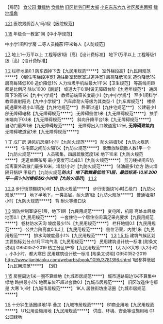 【规范】
[食公园](食公园.md)
[舞绿地](舞绿地.md)
[食绿地](食绿地.md)
[旧区新宅日照大喊](旧区新宅日照大喊.md)
[小东东东六九](小东东东六九.md)
[社区服务面积](社区服务面积.md)
[绿地墙角](绿地墙角.md)



[1 21](1%2021.md)
 医院男厕百人1马1尿【医院规范】


 [1 15](1%2015.md)
年级合一教室1间【中小学规范】

中小学1间科学房
二等人员掩蔽1平米每人【人防规范】

 [1 7](1%207.md)
地上1十万平以上 工程等级1级｛高｝【设计费标准】
地下1万平以上 工程等级1级｛高｝【设计费标准】

 [1 2](1%202.md)
栏杆地梁0.1 防东西掉下去【九民用规范*****】
室外梯段高1【九民用规范*****】
0层住宅梯段净宽1
通往卧室起居室过道净宽1
层高降低10米 造价降低1%
层高每降低100 造价降低1%
人力垃圾手机站最大1千米【卫生规范】
等高线间距都是比例尺 除以1000【刷题】
坡道大于0.1时设无障碍台阶【九老年规范*】
通风窗下沿高1米【九中小学规*】
教师前端窗长度最小1【九中小学规*】
至少1间科学教师直射阳光【九中小学规*】
汽车库耐火等级为其类型-1【九车库规范*】
楼梯间通室外最小0.1高差【九住宅规范***】
卧室过道1【九住宅规范***】
公建最少1部无障碍电梯【九无障碍规范*****】
无障碍侧位1米【九无障碍规范*****】
扶手末端向下0.1米【九无障碍规范*****】
斜向升降平台1米【九无障碍规范*****】
自动门最窄1米【九无障碍规范*****】
无障碍出入口坡道宽1.2米, **无障碍建筑内**无障碍坡道宽1米【九无障碍规范*****】
	
	
[1 丁 戊](1%20丁%20戊.md)厂房 通风机房烧1小时【九防火规范*****】
防火挑檐1米【九防火规范*****】
住宅窗之间防火隔1米【九防火规范*****】
歌舞放映疏散人数1平一个【九防火规范*****】
人员密集，四层疏散宽度1米 地下10米【九防火规范*****】
走道单面布房 最小宽度可以减0.1【九防火规范*****】
剪刀楼梯间应防烟离室外疏散门最多10米，墙烧1小时【九防火规范*****】
储油最多1立方 防火墙隔开锅炉 甲级门【九防火规范*****防火】
地下歌舞最低地下1层，最低标高-10米 200平一间 1小时楼板烧2小时墙【九防火规范*****】
[1 1 2](1%201%202.md)

[1 2 3](1%202%203.md)
步行街顶棚烧1小时【九防火规范*****】
步行街面烧1小时乙级门 【九防火规范*****】
地下半地下，一类高层，耐火选1级【九防火规范*****】
普通墙烧1小时【九防火规范*****】
背 耐火等级口诀

[1 3](1%203.md)
消防控制室设在1层，地下1层【九民用规范*****】
变电所，机房 高处本层楼地面0.1【九民用规范*****】
一套住宅一个居住空间满足采光要求【九民用规范*****】
卷材防水天沟 坡度最少1%【九民用规范*****】
栏杆地缝0.1【九民用规范*****】
公共台阶高度0.1以上【九民用规范*****】
侧位浴室，内凳1米【九民用规范*****】
排水沟坡度最小1%【九民用规范*****】
[1 3](1%203.md)
[1 5 15](1%205%2015.md)
建筑气候区划主要指标划分点1月平均气温【九民用规范*****】
民用建筑设计统一标准 [附条文说明] GB50352-2019
热工分区Ⅰ严寒【九民用规范*****】
Ⅰ大2小3大寒
Ⅰ大2小时 ，小3小时，都大寒日
		民用建筑设计统一标准 [附条文说明] GB50352-2019
				http://www.jianbiaoku.com/webarbs/book/1095/3781396.shtml
1层都算低层【九民用规范*****】
【划】

[1 15](1%2015.md)
房屋周边1米一圈不算绿地【九城市居规范*****】
城市道路周边1米不算集中绿地
路拱最小1%
地面车位不超过套数0.1【九城市居规范*****】
旧区改造住宅都是 大寒 1小时【九城市居规范*****】
1K人 居住街坊生活圈【九城市居规范*****】

[1 5](1%205.md)
十分钟生活圈绿地1平 叠加【九城市居规范*****】
B1商业用地【九民用规范*****】
U1公用设施用地【九民用规范*****】
	供应、环境、安全等设施用地
	G1公园绿地